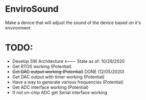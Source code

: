 # EnviroSound
Make a device that will adjust the sound of the device based on it's environment

# TODO:
* Develop SW Architecture <--- State as of: 10/29/2020
* Get RTOS working (Potential)
* ~~Get DAC output working (Potential)~~ DONE (12/05/2020)
* Get DAC output with timer working (Potential)
* Have a way to generate various frequencies (Potential)
* Get ADC interface working (Potential)
* If not on-chip ADC get Serial interface working

